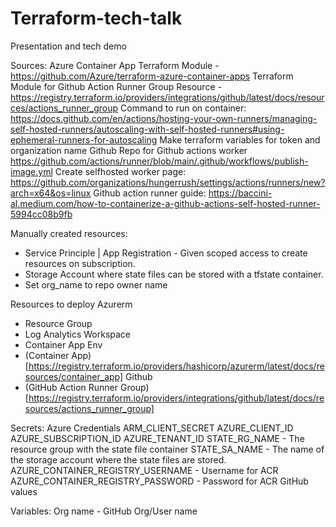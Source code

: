 # Terraform-tech-talk
Presentation and tech demo

Sources:
Azure Container App Terraform Module - https://github.com/Azure/terraform-azure-container-apps 
Terraform Module for Github Action Runner Group Resource - https://registry.terraform.io/providers/integrations/github/latest/docs/resources/actions_runner_group 
Command to run on container: https://docs.github.com/en/actions/hosting-your-own-runners/managing-self-hosted-runners/autoscaling-with-self-hosted-runners#using-ephemeral-runners-for-autoscaling 
Make terraform variables for token and organization name
Github Repo for Github actions worker https://github.com/actions/runner/blob/main/.github/workflows/publish-image.yml 
Create selfhosted worker page: https://github.com/organizations/hungerrush/settings/actions/runners/new?arch=x64&os=linux
Github action runner guide: https://baccini-al.medium.com/how-to-containerize-a-github-actions-self-hosted-runner-5994cc08b9fb

Manually created resources:
- Service Principle | App Registration - Given scoped access to create resources on subscription.
- Storage Account where state files can be stored with a tfstate container.
- Set org_name to repo owner name

Resources to deploy
Azurerm
- Resource Group
- Log Analytics Workspace
- Container App Env
- (Container App)[https://registry.terraform.io/providers/hashicorp/azurerm/latest/docs/resources/container_app]
Github
- (GitHub Action Runner Group)[https://registry.terraform.io/providers/integrations/github/latest/docs/resources/actions_runner_group]

Secrets:
Azure Credentials
    ARM_CLIENT_SECRET
    AZURE_CLIENT_ID
    AZURE_SUBSCRIPTION_ID
    AZURE_TENANT_ID
    STATE_RG_NAME - The resource group with the state file container
    STATE_SA_NAME - The name of the storage account where the state files are stored.
    AZURE_CONTAINER_REGISTRY_USERNAME - Username for ACR
    AZURE_CONTAINER_REGISTRY_PASSWORD - Password for ACR
GitHub values

Variables:
    Org name - GitHub Org/User name
